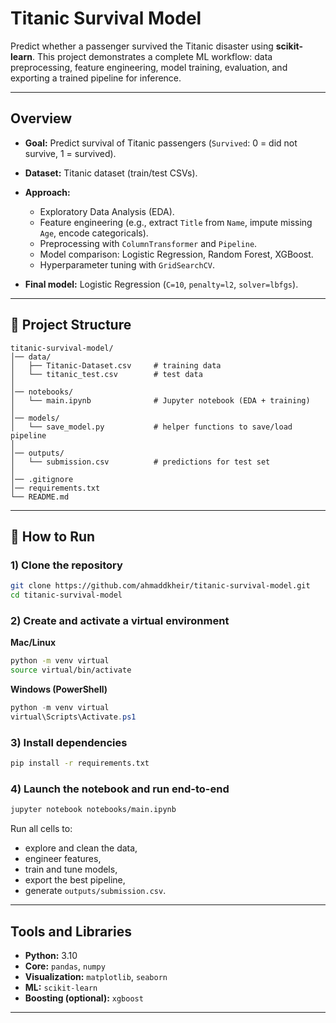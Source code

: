 

# Titanic Survival Model

Predict whether a passenger survived the Titanic disaster using **scikit-learn**.
This project demonstrates a complete ML workflow: data preprocessing, feature engineering, model training, evaluation, and exporting a trained pipeline for inference.

---

## Overview

* **Goal:** Predict survival of Titanic passengers (`Survived`: 0 = did not survive, 1 = survived).
* **Dataset:** Titanic dataset (train/test CSVs).
* **Approach:**

  * Exploratory Data Analysis (EDA).
  * Feature engineering (e.g., extract `Title` from `Name`, impute missing `Age`, encode categoricals).
  * Preprocessing with `ColumnTransformer` and `Pipeline`.
  * Model comparison: Logistic Regression, Random Forest, XGBoost.
  * Hyperparameter tuning with `GridSearchCV`.
* **Final model:** Logistic Regression (`C=10`, `penalty=l2`, `solver=lbfgs`).

---

## 📂 Project Structure

```plaintext
titanic-survival-model/
│── data/
│   ├── Titanic-Dataset.csv     # training data
│   └── titanic_test.csv        # test data
│
│── notebooks/
│   └── main.ipynb              # Jupyter notebook (EDA + training)
│
│── models/
│   └── save_model.py           # helper functions to save/load pipeline
│
│── outputs/
│   └── submission.csv          # predictions for test set
│
│── .gitignore
│── requirements.txt
└── README.md
```

---

## 🚀 How to Run

### 1) Clone the repository

```bash
git clone https://github.com/ahmaddkheir/titanic-survival-model.git
cd titanic-survival-model
```

### 2) Create and activate a virtual environment

**Mac/Linux**

```bash
python -m venv virtual
source virtual/bin/activate
```

**Windows (PowerShell)**

```powershell
python -m venv virtual
virtual\Scripts\Activate.ps1
```

### 3) Install dependencies

```bash
pip install -r requirements.txt
```

### 4) Launch the notebook and run end-to-end

```bash
jupyter notebook notebooks/main.ipynb
```

Run all cells to:

* explore and clean the data,
* engineer features,
* train and tune models,
* export the best pipeline,
* generate `outputs/submission.csv`.

---

## Tools and Libraries

* **Python:** 3.10
* **Core:** `pandas`, `numpy`
* **Visualization:** `matplotlib`, `seaborn`
* **ML:** `scikit-learn`
* **Boosting (optional):** `xgboost`

---


